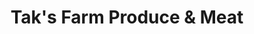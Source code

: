 ---
title: "Tak's Farm Produce & Meat"
url: /vancouver/taks-farm-produce-und-meat/
shop: Metzgerei
---